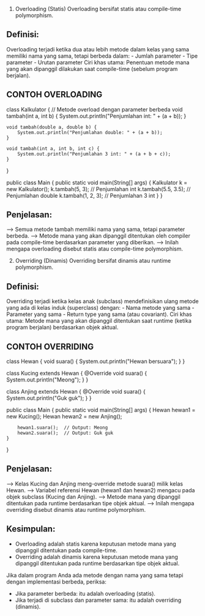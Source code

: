1. Overloading (Statis)
Overloading bersifat statis atau compile-time polymorphism.

## Definisi:
Overloading terjadi ketika dua atau lebih metode dalam kelas yang sama memiliki nama yang sama, tetapi berbeda dalam:
    - Jumlah parameter
    - Tipe parameter
    - Urutan parameter
Ciri khas utama: Penentuan metode mana yang akan dipanggil dilakukan saat compile-time (sebelum program berjalan).

## CONTOH OVERLOADING

class Kalkulator {
    // Metode overload dengan parameter berbeda
    void tambah(int a, int b) {
        System.out.println("Penjumlahan int: " + (a + b));
    }
    
    void tambah(double a, double b) {
        System.out.println("Penjumlahan double: " + (a + b));
    }
    
    void tambah(int a, int b, int c) {
        System.out.println("Penjumlahan 3 int: " + (a + b + c));
    }
}

public class Main {
    public static void main(String[] args) {
        Kalkulator k = new Kalkulator();
        k.tambah(5, 3);               // Penjumlahan int
        k.tambah(5.5, 3.5);           // Penjumlahan double
        k.tambah(1, 2, 3);            // Penjumlahan 3 int
    }
}

## Penjelasan:
--> Semua metode tambah memiliki nama yang sama, tetapi parameter berbeda.
--> Metode mana yang akan dipanggil ditentukan oleh compiler pada compile-time berdasarkan parameter yang diberikan.
--> Inilah mengapa overloading disebut statis atau compile-time polymorphism.

2. Overriding (Dinamis)
Overriding bersifat dinamis atau runtime polymorphism.

## Definisi:
Overriding terjadi ketika kelas anak (subclass) mendefinisikan ulang metode yang ada di kelas induk (superclass) dengan:
    - Nama metode yang sama
    - Parameter yang sama
    - Return type yang sama (atau covariant).
Ciri khas utama: Metode mana yang akan dipanggil ditentukan saat runtime (ketika program berjalan) berdasarkan objek aktual.

## CONTOH OVERRIDING

class Hewan {
    void suara() {
        System.out.println("Hewan bersuara");
    }
}

class Kucing extends Hewan {
    @Override
    void suara() {
        System.out.println("Meong");
    }
}

class Anjing extends Hewan {
    @Override
    void suara() {
        System.out.println("Guk guk");
    }
}

public class Main {
    public static void main(String[] args) {
        Hewan hewan1 = new Kucing();
        Hewan hewan2 = new Anjing();

        hewan1.suara();  // Output: Meong
        hewan2.suara();  // Output: Guk guk
    }
}

## Penjelasan:
--> Kelas Kucing dan Anjing meng-override metode suara() milik kelas Hewan.
--> Variabel referensi Hewan (hewan1 dan hewan2) mengacu pada objek subclass (Kucing dan Anjing).
--> Metode mana yang dipanggil ditentukan pada runtime berdasarkan tipe objek aktual.
--> Inilah mengapa overriding disebut dinamis atau runtime polymorphism.

## Kesimpulan:
- Overloading adalah statis karena keputusan metode mana yang dipanggil ditentukan pada compile-time.
- Overriding adalah dinamis karena keputusan metode mana yang dipanggil ditentukan pada runtime berdasarkan tipe objek aktual.

Jika dalam program Anda ada metode dengan nama yang sama tetapi dengan implementasi berbeda, periksa:
- Jika parameter berbeda: itu adalah overloading (statis).
- Jika terjadi di subclass dan parameter sama: itu adalah overriding (dinamis).
